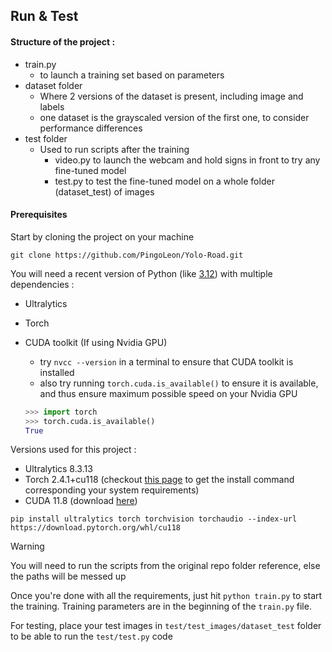 ## Run & Test

#### Structure of the project :

* train.py
  * to launch a training set based on parameters
* dataset folder
  * Where 2 versions of the dataset is present, including image and labels
  * one dataset is the grayscaled version of the first one, to consider performance differences
* test folder
  * Used to run scripts after the training
    * video.py to launch the webcam and hold signs in front to try any fine-tuned model
    * test.py to test the fine-tuned model on a whole folder (dataset_test) of images

#### Prerequisites

Start by cloning the project on your machine

```
git clone https://github.com/PingoLeon/Yolo-Road.git
```

You will need a recent version of Python (like [3.12](https://www.python.org/downloads/release/python-3127/https://www.python.org/downloads/release/python-3127/ "Download Python")) with multiple dependencies :

* Ultralytics
* Torch
* CUDA toolkit (If using Nvidia GPU)

  * try `nvcc --version` in a terminal to ensure that CUDA toolkit is installed
  * also try running `torch.cuda.is_available()` to ensure it is available, and thus ensure maximum possible speed on your Nvidia GPU

  ```python
  >>> import torch
  >>> torch.cuda.is_available()
  True
  ```

Versions used for this project :

* Ultralytics 8.3.13
* Torch 2.4.1+cu118 (checkout [this page](https://pytorch.org/get-started/locally/ "Pytorch download page") to get the install command corresponding your system requirements)
* CUDA 11.8 (download [here](https://developer.nvidia.com/cuda-11-8-0-download-archive "Nvidia website"))

```
pip install ultralytics torch torchvision torchaudio --index-url https://download.pytorch.org/whl/cu118
```

> [!WARNING]
> You will need to run the scripts from the original repo folder reference, else the paths will be messed up

Once you're done with all the requirements, just hit `python train.py` to start the training. Training parameters are in the beginning of the `train.py` file.

For testing, place your test images in `test/test_images/dataset_test` folder to be able to run the `test/test.py` code